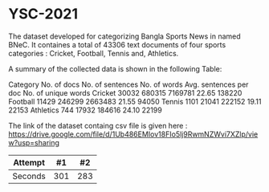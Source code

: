 # YSC-2021
The dataset developed for categorizing Bangla Sports News in named BNeC. It containes a total of 43306 text documents of four sports categories : Cricket, Football, Tennis and, Athletics.

A summary of the collected data is shown in the following Table:

Category	No. of docs	No. of sentences	No. of words	Avg. sentences per doc	No. of unique words
Cricket	30032	680315	7169781	22.65	138220
Football	11429	246299	2663483	21.55	94050
Tennis	1101	21041	222152	19.11	22153
Athletics	744	17932	184616	24.10	22199

The link of the dataset containg csv file is given here : https://drive.google.com/file/d/1Ub486EMIov18FIo5lj9RwmNZWvi7XZlp/view?usp=sharing

| Attempt | #1  | #2  |
| :-----: | :-: | :-: |
| Seconds | 301 | 283 |
